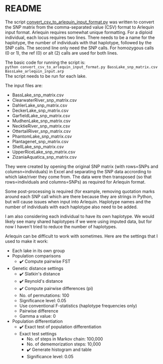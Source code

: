 # README

The script [convert_csv_to_arlequin_input_format.py](pop_gen_analyses/convert_csv_to_arlequin_input_format.py) was written to convert the SNP matrix from the comma-separated value (CSV) format to Arlequin input format. Arlequin requires somewhat unique formatting. For a diploid individual, each locus requires two lines. There needs to be a name for the haplotype, the number of individuals with that haplotype, followed by the SNP calls. The second line only need the SNP calls. For homozygous calls (0 or 1), the ref (0) or alt (2) calls are used for both lines.

The basic code for running the script is:<br>
```python convert_csv_to_arlequin_input_format.py BassLake_snp_matrix.csv BassLake_arlequin_input.arp```<br>
The script needs to be run for each lake.

The input files are:
* BassLake_snp_matrix.csv
* ClearwaterRiver_snp_matrix.csv
* DahlerLake_snp_matrix.csv
* DeckerLake_snp_matrix.csv
* GarfieldLake_snp_matrix.csv
* MudhenLake_snp_matrix.csv
* NecktieRiver_snp_matrix.csv
* OttertailRiver_snp_matrix.csv
* PhantomLake_snp_matrix.csv
* Plantagenet_snp_matrix.csv
* ShellLake_snp_matrix.csv
* UpperRiceLake_snp_matrix.csv
* ZizaniaAquatica_snp_matrix.csv

They were created by opening the original SNP matrix (with rows=SNPs and columsn=individuals) in Excel and separating the SNP data accrording to which lake/river they come from. The data were then transposed (so that rows=individuals and columns=SNPs) as required for Arlequin format.<br>

Some post-processing is required (for example, removing quotation marks around each SNP call which are there because they are strings in Python, but will cause issues when input into Arlequin. Haplotype names and the number of individuals with each haplotype also need to be added.<br>

I am also considering each individual to have its own haplotype. We would likely see many shared haplotypes if we were using imputed data, but for now I haven't tried to reduce the number of haplotypes.

Arlequin can be difficult to work with sometimes. Here are the settings that I used to make it work:
* Each lake in its own group
* Population comparisons
    * :heavy_check_mark: Compute pairwise FST
* Genetic distance settings
    * :heavy_check_mark: Slatkin's distance
    * :heavy_check_mark: Reynold's distance
    * :heavy_check_mark: Compute pairwise differences (pi)
    * No. of permutations: 100
    * Significance level: 0.05
    * Use conventional F-statistics (haplotype frequencies only)
    * Pairwise difference
    * Gamma a value: 0 
* Population differentiation
    * :heavy_check_mark: Exact test of population differentiation
    * Exact test settings
        * No. of steps in Markov chain: 100,000
        * No. of dememorization steps: 10,000
        * :heavy_check_mark: Generate histogram and table
        * Significance level: 0.05
